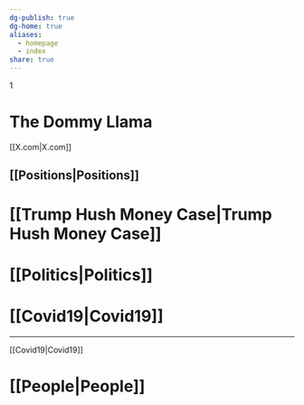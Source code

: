 ```yaml
---
dg-publish: true
dg-home: true
aliases:
  - homepage
  - index
share: true
---
```

1
# The Dommy Llama
[[X.com|X.com]]

## [[Positions|Positions]]



# [[Trump Hush Money Case|Trump Hush Money Case]]

# [[Politics|Politics]]
# [[Covid19|Covid19]]


---
[[Covid19|Covid19]]



# [[People|People]]



